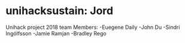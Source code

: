 # unihacksustain: Jord
Unihack project 2018
team Members:
  -Euegene Daily
  -John Du
  -Sindri Ingólfsson
  -Jamie Ramjan
  -Bradley Rego

